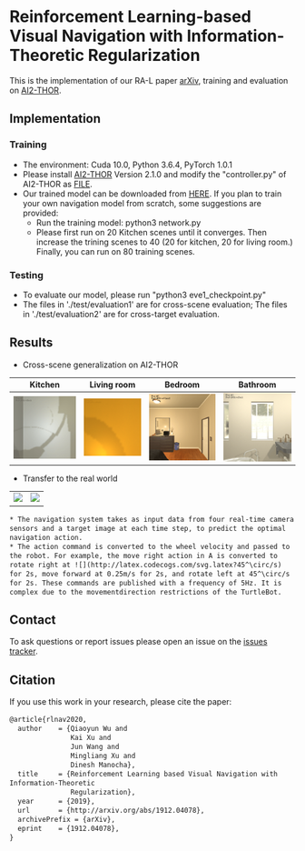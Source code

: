 # Reinforcement Learning-based Visual Navigation with Information-Theoretic Regularization
This is the implementation of our RA-L paper [arXiv](https://arxiv.org/abs/1912.04078), training and evaluation on [AI2-THOR](https://github.com/allenai/ai2thor).<br>

## Implementation
### Training
* The environment: Cuda 10.0, Python 3.6.4, PyTorch 1.0.1 
* Please install [AI2-THOR](https://github.com/allenai/ai2thor) Version 2.1.0 and modify the "controller.py" of AI2-THOR as [FILE](https://github.com/wqynew/RL-based-navigation/blob/main/change.txt).
* Our trained model can be downloaded from [HERE](https://drive.google.com/file/d/1TT31fJ6hoLaJyxQ410MTuyjYILjweeqE/view?usp=sharing). If you plan to train your own navigation model from scratch, some suggestions are provided:
    * Run the training model: python3 network.py
    * Please first run on 20 Kitchen scenes until it converges. Then increase the trining scenes to 40 (20 for kitchen, 20 for living room.) Finally, you can run on 80 training scenes.
    
### Testing
* To evaluate our model, please run "python3 eve1_checkpoint.py" 
* The files in './test/evaluation1' are for cross-scene evaluation; The files in './test/evaluation2' are for cross-target evaluation.

## Results
* Cross-scene generalization on AI2-THOR
<div align="center">
  <table style="width:100%" border="0">
    <thead>
        <tr>
            <th>Kitchen</th>
            <th>Living room</th>
            <th>Bedroom</th>
            <th>Bathroom</th>
        </tr>
    </thead>
    <tbody>
       <tr>
         <td align="center" colspan=1><img src='https://github.com/wqynew/RL-based-navigation/blob/main/image/Gif-Toaster49.gif'></td>
         <td align="center" colspan=1><img src='https://github.com/wqynew/RL-based-navigation/blob/main/image/Gif-Television304.gif'></td>
         <td align="center" colspan=1><img src='https://github.com/wqynew/RL-based-navigation/blob/main/image/Gif-Bed746.gif'></td>
         <td align="center" colspan=1><img src='https://github.com/wqynew/RL-based-navigation/blob/main/image/Gif-SinkBasin968.gif'></td>
       </tr>
    </tbody>
  </table>
</div>

* Transfer to the real world
<div align="center">
  <table style="width:100%" border="0">
    <tbody>
       <tr>
         <td align="center" colspan=2><img src='https://github.com/wqynew/RL-based-navigation/blob/main/image/re3.gif'></td>
         <td align="center" colspan=2><img src='https://github.com/wqynew/RL-based-navigation/blob/main/image/re4.gif'></td>
       </tr>
    </tbody>
  </table>
</div>

    * The navigation system takes as input data from four real-time camera sensors and a target image at each time step, to predict the optimal navigation action. 
    * The action command is converted to the wheel velocity and passed to the robot. For example, the move right action in A is converted to rotate right at ![](http://latex.codecogs.com/svg.latex?45^\circ/s) for 2s, move forward at 0.25m/s for 2s, and rotate left at 45^\circ/s for 2s. These commands are published with a frequency of 5Hz. It is complex due to the movementdirection restrictions of the TurtleBot.

## Contact
To ask questions or report issues please open an issue on the [issues tracker](https://github.com/wqynew/RL-based-navigation/issues).
## Citation
If you use this work in your research, please cite the paper:
```
@article{rlnav2020,
  author    = {Qiaoyun Wu and
               Kai Xu and
               Jun Wang and
               Mingliang Xu and
               Dinesh Manocha},
  title     = {Reinforcement Learning based Visual Navigation with Information-Theoretic
               Regularization},
  year      = {2019},
  url       = {http://arxiv.org/abs/1912.04078},
  archivePrefix = {arXiv},
  eprint    = {1912.04078},
}
```
